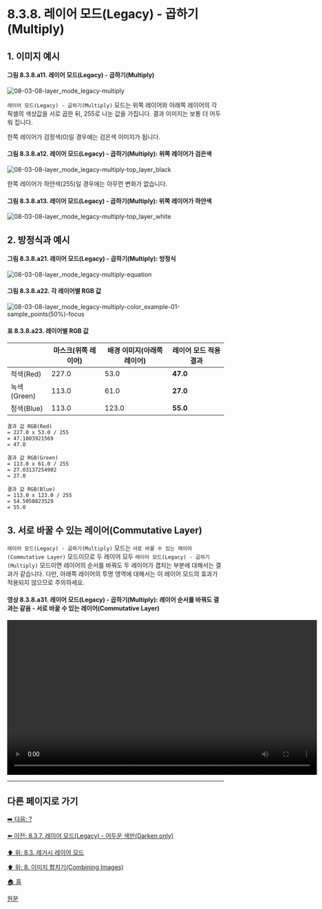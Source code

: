# 8.3.8. 레이어 모드(Legacy) - 곱하기(Multiply)
## 1. 이미지 예시
#### 그림 8.3.8.a11. 레이어 모드(Legacy) - 곱하기(Multiply)
![08-03-08-layer_mode_legacy-multiply](https://github.com/wonder13662/gimp/assets/15767104/4f4de759-de2d-48ba-ba8c-8913c6e04813)

`레이어 모드(Legacy) - 곱하기(Multiply)` 모드는 위쪽 레이어와 아래쪽 레이어의 각 픽셀의 색상값을 서로 곱한 뒤, 255로 나눈 값을 가집니다. 결과 이미지는 보통 더 어두워 집니다.

한쪽 레이어가 검정색(0)일 경우에는 검은색 이미지가 됩니다.
#### 그림 8.3.8.a12. 레이어 모드(Legacy) - 곱하기(Multiply): 위쪽 레이어가 검은색
![08-03-08-layer_mode_legacy-multiply-top_layer_black](https://github.com/wonder13662/gimp/assets/15767104/83bd6d35-a425-4d58-b0b6-c1fac26e3fca)

한쪽 레이어가 하얀색(255)일 경우에는 아무런 변화가 없습니다.
#### 그림 8.3.8.a13. 레이어 모드(Legacy) - 곱하기(Multiply): 위쪽 레이어가 하얀색
![08-03-08-layer_mode_legacy-multiply-top_layer_white](https://github.com/wonder13662/gimp/assets/15767104/9da0b790-8824-4483-8467-e25feef94372)

## 2. 방정식과 예시
#### 그림 8.3.8.a21. 레이어 모드(Legacy) - 곱하기(Multiply): 방정식
![08-03-08-layer_mode_legacy-multiply-equation](https://github.com/wonder13662/gimp/assets/15767104/acf9f17b-2528-44a1-af25-817530ef5bc7)

#### 그림 8.3.8.a22. 각 레이어별 RGB 값
![08-03-08-layer_mode_legacy-multiply-color_example-01-sample_points(50%)-focus](https://github.com/wonder13662/gimp/assets/15767104/3be80233-1944-4fc6-a364-e7073951246c)

#### 표 8.3.8.a23. 레이어별 RGB 값

||마스크(위쪽 레이어)|배경 이미지(아래쪽 레이어)|레이어 모드 적용 결과|
|---|---|---|---|
|적색(Red)|227.0|53.0|**47.0**|
|녹색(Green)|113.0|61.0|**27.0**|
|청색(Blue)|113.0|123.0|**55.0**|

```
결과 값 RGB(Red)
= 227.0 x 53.0 / 255
= 47.1803921569
= 47.0

결과 값 RGB(Green)
= 113.0 x 61.0 / 255
= 27.03137254902
= 27.0

결과 값 RGB(Blue)
= 113.0 x 123.0 / 255
= 54.5058823529
= 55.0
```

## 3. 서로 바꿀 수 있는 레이어(Commutative Layer)
`레이어 모드(Legacy) - 곱하기(Multiply)` 모드는 `서로 바꿀 수 있는 레이어(Commutative Layer)` 모드이므로 두 레이어 모두 `레이어 모드(Legacy) - 곱하기(Multiply)` 모드이면 레이어의 순서를 바꿔도 두 레이어가 겹치는 부분에 대해서는 결과가 같습니다. 다만, 아래쪽 레이어의 투명 영역에 대해서는 이 레이어 모드의 효과가 적용되지 않으므로 주의하세요.

#### 영상 8.3.8.a31. 레이어 모드(Legacy) - 곱하기(Multiply): 레이어 순서를 바꿔도 결과는 같음 - 서로 바꿀 수 있는 레이어(Commutative Layer)
<video controls="controls" width="720" src="https://github.com/wonder13662/gimp/assets/15767104/dfb41f7b-4e93-41e2-a905-41bcfcbed0a5"></video>

***

## 다른 페이지로 가기
[➡️ 다음: ?]()

[⬅️ 이전: 8.3.7. 레이어 모드(Legacy) - 어두운 색만(Darken only)](./08-03-legacy-layer-modesx-07-darken_layer_mode-darken_only.md)

[⬆️ 위: 8.3. 레거시 레이어 모드](./08-03-legacy-layer-modes.md)

[⬆️ 위: 8. 이미지 합치기(Combining Images)](./08-00-combining-images.md)

[🏠 홈](./00-home.md)

[원문](https://docs.gimp.org/2.10/ko/gimp-concepts-layer-modes-legacy.html)
